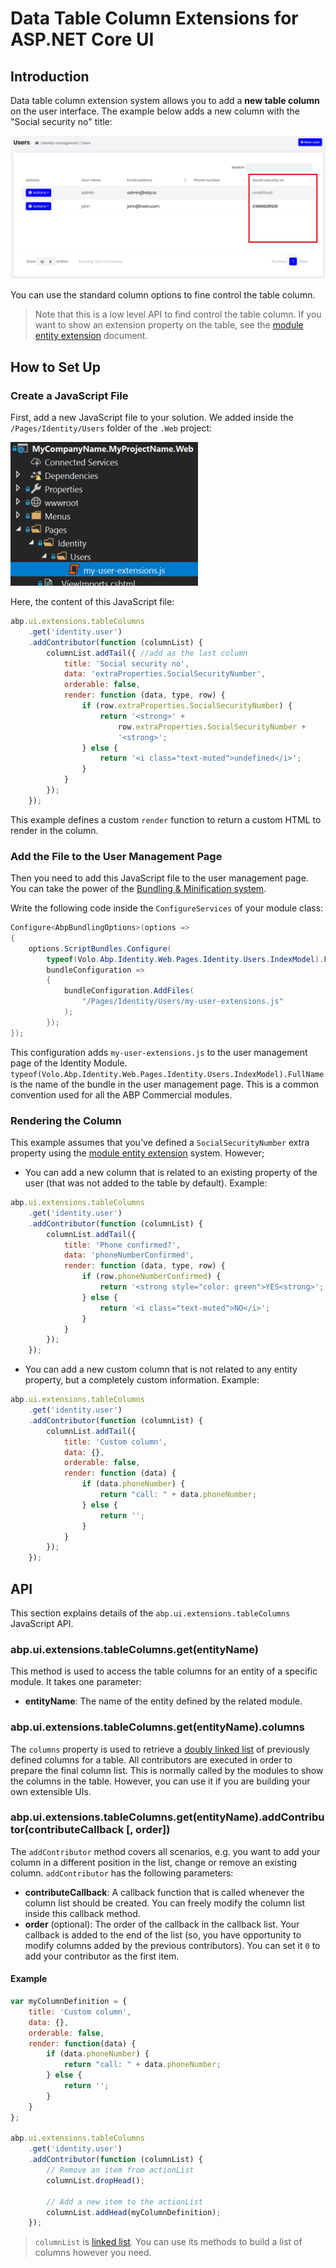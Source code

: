 # Data Table Column Extensions for ASP.NET Core UI

## Introduction

Data table column extension system allows you to add a **new table column** on the user interface. The example below adds a new column with the "Social security no" title:

![user-action-extension-click-me](../../../images/table-column-extension-example.png)

You can use the standard column options to fine control the table column.

> Note that this is a low level API to find control the table column. If you want to show an extension property on the table, see the [module entity extension](../../architecture/modularity/extending/module-entity-extensions.md) document.

## How to Set Up

### Create a JavaScript File

First, add a new JavaScript file to your solution. We added inside the `/Pages/Identity/Users` folder of the `.Web` project:

![user-action-extension-on-solution](../../../images/user-action-extension-on-solution.png)

Here, the content of this JavaScript file:

```js
abp.ui.extensions.tableColumns
    .get('identity.user')
    .addContributor(function (columnList) {
        columnList.addTail({ //add as the last column
            title: 'Social security no',
            data: 'extraProperties.SocialSecurityNumber',
            orderable: false,
            render: function (data, type, row) {
                if (row.extraProperties.SocialSecurityNumber) {
                    return '<strong>' + 
                        row.extraProperties.SocialSecurityNumber + 
                        '<strong>';
                } else {
                    return '<i class="text-muted">undefined</i>';
                }
            }
        });
    });
```

This example defines a custom `render` function to return a custom HTML to render in the column.

### Add the File to the User Management Page

Then you need to add this JavaScript file to the user management page. You can take the power of the [Bundling & Minification system](../mvc-razor-pages/bundling-minification.md).

Write the following code inside the `ConfigureServices` of your module class:

```csharp
Configure<AbpBundlingOptions>(options =>
{
    options.ScriptBundles.Configure(
        typeof(Volo.Abp.Identity.Web.Pages.Identity.Users.IndexModel).FullName,
        bundleConfiguration =>
        {
            bundleConfiguration.AddFiles(
                "/Pages/Identity/Users/my-user-extensions.js"
            );
        });
});
```

This configuration adds `my-user-extensions.js` to the user management page of the Identity Module. `typeof(Volo.Abp.Identity.Web.Pages.Identity.Users.IndexModel).FullName` is the name of the bundle in the user management page. This is a common convention used for all the ABP Commercial modules.

### Rendering the Column

This example assumes that you've defined a `SocialSecurityNumber` extra property using the [module entity extension](../../architecture/modularity/extending/module-entity-extensions.md) system. However;

* You can add a new column that is related to an existing property of the user (that was not added to the table by default). Example:

````js
abp.ui.extensions.tableColumns
    .get('identity.user')
    .addContributor(function (columnList) {
        columnList.addTail({
            title: 'Phone confirmed?',
            data: 'phoneNumberConfirmed',
            render: function (data, type, row) {
                if (row.phoneNumberConfirmed) {
                    return '<strong style="color: green">YES<strong>';
                } else {
                    return '<i class="text-muted">NO</i>';
                }
            }
        });
    });
````

* You can add a new custom column that is not related to any entity property, but a completely custom information. Example:

````js
abp.ui.extensions.tableColumns
    .get('identity.user')
    .addContributor(function (columnList) {
        columnList.addTail({
            title: 'Custom column',
            data: {},
            orderable: false,
            render: function (data) {
                if (data.phoneNumber) {
                    return "call: " + data.phoneNumber;
                } else {
                    return '';
                }
            }
        });
    });
````

## API

This section explains details of the `abp.ui.extensions.tableColumns` JavaScript API.

### abp.ui.extensions.tableColumns.get(entityName)

This method is used to access the table columns for an entity of a specific module. It takes one parameter:

* **entityName**: The name of the entity defined by the related module.

### abp.ui.extensions.tableColumns.get(entityName).columns

The `columns` property is used to retrieve a [doubly linked list](../common/utils/linked-list.md) of previously defined columns for a table. All contributors are executed in order to prepare the final column list. This is normally called by the modules to show the columns in the table. However, you can use it if you are building your own extensible UIs.

### abp.ui.extensions.tableColumns.get(entityName).addContributor(contributeCallback [, order])

The `addContributor` method covers all scenarios, e.g. you want to add your column in a different position in the list, change or remove an existing column. `addContributor` has the following parameters:

* **contributeCallback**: A callback function that is called whenever the column list should be created. You can freely modify the column list inside this callback method.
* **order** (optional): The order of the callback in the callback list. Your callback is added to the end of the list (so, you have opportunity to modify columns added by the previous contributors). You can set it `0` to add your contributor as the first item.

#### Example

```js
var myColumnDefinition = {
    title: 'Custom column',
    data: {},
    orderable: false,
    render: function(data) {
        if (data.phoneNumber) {
            return "call: " + data.phoneNumber;
        } else {
            return '';
        }
    }
};

abp.ui.extensions.tableColumns
    .get('identity.user')
    .addContributor(function (columnList) {
        // Remove an item from actionList
        columnList.dropHead();

        // Add a new item to the actionList
        columnList.addHead(myColumnDefinition);
    });
```

> `columnList` is [linked list](../common/utils/linked-list.md). You can use its methods to build a list of columns however you need.
